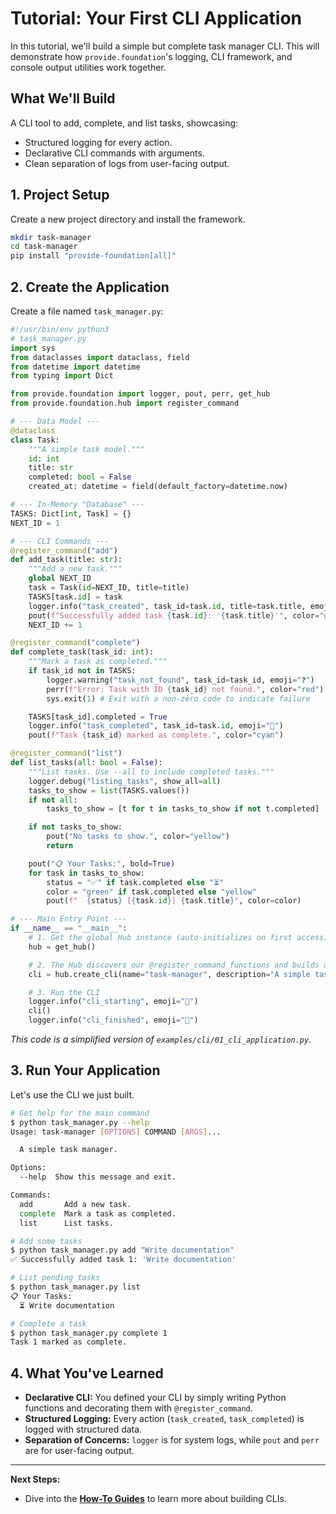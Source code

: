 # Tutorial: Your First CLI Application

In this tutorial, we'll build a simple but complete task manager CLI. This will demonstrate how `provide.foundation`'s logging, CLI framework, and console output utilities work together.

## What We'll Build

A CLI tool to add, complete, and list tasks, showcasing:
- Structured logging for every action.
- Declarative CLI commands with arguments.
- Clean separation of logs from user-facing output.

## 1. Project Setup

Create a new project directory and install the framework.

```bash
mkdir task-manager
cd task-manager
pip install "provide-foundation[all]"
```

## 2. Create the Application

Create a file named `task_manager.py`:

```python
#!/usr/bin/env python3
# task_manager.py
import sys
from dataclasses import dataclass, field
from datetime import datetime
from typing import Dict

from provide.foundation import logger, pout, perr, get_hub
from provide.foundation.hub import register_command

# --- Data Model ---
@dataclass
class Task:
    """A simple task model."""
    id: int
    title: str
    completed: bool = False
    created_at: datetime = field(default_factory=datetime.now)

# --- In-Memory "Database" ---
TASKS: Dict[int, Task] = {}
NEXT_ID = 1

# --- CLI Commands ---
@register_command("add")
def add_task(title: str):
    """Add a new task."""
    global NEXT_ID
    task = Task(id=NEXT_ID, title=title)
    TASKS[task.id] = task
    logger.info("task_created", task_id=task.id, title=task.title, emoji="✅")
    pout(f"Successfully added task {task.id}: '{task.title}'", color="green")
    NEXT_ID += 1

@register_command("complete")
def complete_task(task_id: int):
    """Mark a task as completed."""
    if task_id not in TASKS:
        logger.warning("task_not_found", task_id=task_id, emoji="❓")
        perr(f"Error: Task with ID {task_id} not found.", color="red")
        sys.exit(1) # Exit with a non-zero code to indicate failure

    TASKS[task_id].completed = True
    logger.info("task_completed", task_id=task.id, emoji="🎉")
    pout(f"Task {task_id} marked as complete.", color="cyan")

@register_command("list")
def list_tasks(all: bool = False):
    """List tasks. Use --all to include completed tasks."""
    logger.debug("listing_tasks", show_all=all)
    tasks_to_show = list(TASKS.values())
    if not all:
        tasks_to_show = [t for t in tasks_to_show if not t.completed]

    if not tasks_to_show:
        pout("No tasks to show.", color="yellow")
        return

    pout("📋 Your Tasks:", bold=True)
    for task in tasks_to_show:
        status = "✅" if task.completed else "⏳"
        color = "green" if task.completed else "yellow"
        pout(f"  {status} [{task.id}] {task.title}", color=color)

# --- Main Entry Point ---
if __name__ == "__main__":
    # 1. Get the global Hub instance (auto-initializes on first access)
    hub = get_hub()

    # 2. The Hub discovers our @register_command functions and builds a CLI
    cli = hub.create_cli(name="task-manager", description="A simple task manager.")

    # 3. Run the CLI
    logger.info("cli_starting", emoji="🚀")
    cli()
    logger.info("cli_finished", emoji="🏁")
```
*This code is a simplified version of `examples/cli/01_cli_application.py`.*

## 3. Run Your Application

Let's use the CLI we just built.

```bash
# Get help for the main command
$ python task_manager.py --help
Usage: task-manager [OPTIONS] COMMAND [ARGS]...

  A simple task manager.

Options:
  --help  Show this message and exit.

Commands:
  add       Add a new task.
  complete  Mark a task as completed.
  list      List tasks.

# Add some tasks
$ python task_manager.py add "Write documentation"
✅ Successfully added task 1: 'Write documentation'

# List pending tasks
$ python task_manager.py list
📋 Your Tasks:
  ⏳ Write documentation

# Complete a task
$ python task_manager.py complete 1
Task 1 marked as complete.
```

## 4. What You've Learned

-   **Declarative CLI:** You defined your CLI by simply writing Python functions and decorating them with `@register_command`.
-   **Structured Logging:** Every action (`task_created`, `task_completed`) is logged with structured data.
-   **Separation of Concerns:** `logger` is for system logs, while `pout` and `perr` are for user-facing output.

---

**Next Steps:**
- Dive into the **[How-To Guides](../how-to-guides/cli/commands.md)** to learn more about building CLIs.
